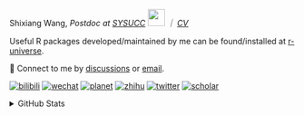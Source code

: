 
<p>Shixiang Wang, <em>Postdoc at <a href="https://sysucc.org.cn/">SYSUCC</a> <img src="https://media.giphy.com/media/WUlplcMpOCEmTGBtBW/giphy.gif" width="30">  ｜ <a href="https://shixiangwang.github.io/cv-shixiang/">CV</a>
</em></p>

Useful R packages developed/maintained by me can be found/installed at [r-universe](https://shixiangwang.r-universe.dev/).

💬 Connect to me by
[discussions](https://github.com/ShixiangWang/self-study/discussions) or [email](mailto:shixiang1994wang@gmail.com). 

[![bilibili](https://img.shields.io/badge/王诗翔-B站-yellow)](https://space.bilibili.com/11553374) [![wechat](https://img.shields.io/badge/王诗翔-微信公众号-important)](https://shixiangwang.github.io/home/logo/qrcode.jpg) [![planet](https://img.shields.io/badge/王诗翔-知识星球-blueviolet)](https://t.zsxq.com/rBqbIei)  [![zhihu](https://img.shields.io/badge/王诗翔-知乎-blue)](https://www.zhihu.com/people/shixiangwang) [![twitter](https://img.shields.io/badge/WangShxiang-twitter-ff69b4)](https://twitter.com/WangShxiang) [![scholar](https://img.shields.io/badge/ShixiangWang-Scholar-00ffff)](https://scholar.google.com/citations?user=FvNp0NkAAAAJ) 

<details>
 
<summary>GitHub Stats</summary>


<!--START_SECTION:waka-->
**🐱 My GitHub Data** 

> 📦 4.3 MB Used in GitHub's Storage 
 > 
> 🏆 933 Contributions in the Year 2023
 > 
> 🚫 Not Opted to Hire
 > 
> 📜 87 Public Repositories 
 > 
> 🔑 26 Private Repositories 
 > 
**I'm an Early 🐤** 

```text
🌞 Morning                1925 commits        ████░░░░░░░░░░░░░░░░░░░░░   15.68 % 
🌆 Daytime                5007 commits        ██████████░░░░░░░░░░░░░░░   40.80 % 
🌃 Evening                4544 commits        █████████░░░░░░░░░░░░░░░░   37.02 % 
🌙 Night                  797 commits         ██░░░░░░░░░░░░░░░░░░░░░░░   06.49 % 
```
📅 **I'm Most Productive on Wednesday** 

```text
Monday                   1867 commits        ████░░░░░░░░░░░░░░░░░░░░░   15.21 % 
Tuesday                  2131 commits        ████░░░░░░░░░░░░░░░░░░░░░   17.36 % 
Wednesday                2235 commits        █████░░░░░░░░░░░░░░░░░░░░   18.21 % 
Thursday                 1850 commits        ████░░░░░░░░░░░░░░░░░░░░░   15.07 % 
Friday                   2046 commits        ████░░░░░░░░░░░░░░░░░░░░░   16.67 % 
Saturday                 931 commits         ██░░░░░░░░░░░░░░░░░░░░░░░   07.59 % 
Sunday                   1213 commits        ██░░░░░░░░░░░░░░░░░░░░░░░   09.88 % 
```


**I Mostly Code in R** 

```text
R                        77 repos            █████████████░░░░░░░░░░░░   51.33 % 
HTML                     20 repos            ███░░░░░░░░░░░░░░░░░░░░░░   13.33 % 
Shell                    9 repos             ██░░░░░░░░░░░░░░░░░░░░░░░   06.00 % 
Rust                     4 repos             █░░░░░░░░░░░░░░░░░░░░░░░░   02.67 % 
TypeScript               1 repo              ░░░░░░░░░░░░░░░░░░░░░░░░░   00.67 % 
```




 Last Updated on 28/08/2023 18:54:14 UTC
<!--END_SECTION:waka-->

> These Readme stats are generated using github action [awesome-readme-stats](https://github.com/anmol098/waka-readme-stats)

-----

**NOTE: Top languages does not indicate my skill level or anything like that. It is just a metric of which languages have been hosted by me on GitHub based on the usage across repositories.**

</details>
